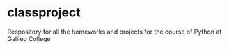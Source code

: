 # classproject
Respository for all the homeworks and projects for the course of Python at Galileo College
